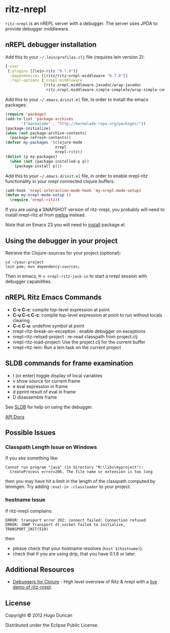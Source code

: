 # ritz-nrepl

`ritz-nrepl` is an nREPL server with a debugger. The server uses JPDA to provide
debugger middleware.

## nREPL debugger installation

Add this to your `~/.lein/profiles.clj` file (requires lein version 2):

```clj
{:user
 {:plugins [[lein-ritz "0.7.0"]]
  :dependencies [[ritz/ritz-nrepl-middleware "0.7.0"]]
  :repl-options {:nrepl-middleware
                 [ritz.nrepl.middleware.javadoc/wrap-javadoc
                  ritz.nrepl.middleware.simple-complete/wrap-simple-complete]}}}
```

Add this to your `~/.emacs.d/init.el` file, in order to install the emacs
packages:

```cl
(require 'package)
(add-to-list 'package-archives
       '("marmalade" . "http://marmalade-repo.org/packages/"))
(package-initialize)
(when (not package-archive-contents)
  (package-refresh-contents))
(defvar my-packages '(clojure-mode
                      nrepl
                      nrepl-ritz))
(dolist (p my-packages)
  (when (not (package-installed-p p))
    (package-install p)))
```

Add this to your `~/.emacs.d/init.el` file, in order to enable nrepl-ritz
functionality in your nrepl connected clojure buffers:

```cl
(add-hook 'nrepl-interaction-mode-hook 'my-nrepl-mode-setup)
(defun my-nrepl-mode-setup ()
  (require 'nrepl-ritz))
```

If you are using a SNAPSHOT version of
ritz-nrepl, you probably will need to install nrepl-ritz.el from
[melpa](http://melpa.milkbox.net/packages/) instead.

Note that on Emacs 23 you will need to
[install](http://tromey.com/elpa/install.html) package.el.

## Using the debugger in your project

Retrieve the Clojure-sources for your project (optional):

```
cd ~/your-project
lein pom; mvn dependency:sources;
```

Then in emacs, `M-x nrepl-ritz-jack-in` to start a nrepl session with debugger capabilities.

## nREPL Ritz Emacs Commands

* **C-c C-c**: compile top-level expression at point
* **C-u C-c C-c**: compile top-level expression at point to run without locals clearing
* **C-c C-u**: undefine symbol at point
* nrepl-ritz-break-on-exception : enable debugger on exceptions
* nrepl-ritz-reload-project : re-read classpath from project.clj
* nrepl-ritz-load-project: Use the project.clj for the current buffer
* nrepl-ritz-lein: Run a lein task on the current project

## SLDB commands for frame examination

* t (or enter) toggle display of local variables
* v show source for current frame
* e eval expression in frame
* d pprint result of eval in frame
* D disassemble frame

See [SLDB](http://common-lisp.net/project/slime/doc/html/Debugger.html) for help
on using the debugger.

[API Docs](http://palletops.com/ritz/0.4/nrepl/api/)

## Possible Issues

### Classpath Length Issue on Windows

If you see something like:

```
Cannot run program "java" (in directory "M:\libs\myproject"):
  CreateProcess error=206, The file name or extension is too long
```

then you may have hit a limit in the length of the classpath computed by
leiningen.  Try adding `:eval-in :classloader` to your project.

### hostname Issue

If ritz-nrepl complains:

```
ERROR: transport error 202: connect failed: Connection refused
ERROR: JDWP Transport dt_socket failed to initialize, TRANSPORT_INIT(510)
```

then

 - please check that your hostname resolves (`host $(hostname)`).
 - check that if you are using drip, that you have 0.1.8 or later.

## Additional Resources

* [Debuggers for Clojure](https://github.com/hugoduncan/ritz-conj) - High level overview of Ritz & nrepl with a [live
demo of ritz-nrepl](http://www.youtube.com/watch?v=sA5zOLCa3Xw&t=21m45s).


## License

Copyright © 2012 Hugo Duncan

Distributed under the Eclipse Public License.
